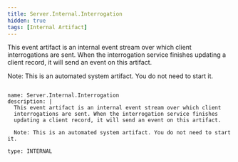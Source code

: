 ```yaml
---
title: Server.Internal.Interrogation
hidden: true
tags: [Internal Artifact]
---
```


This event artifact is an internal event stream over which client
interrogations are sent. When the interrogation service finishes
updating a client record, it will send an event on this artifact.

Note: This is an automated system artifact. You do not need to start it.


<pre><code class="language-yaml">
name: Server.Internal.Interrogation
description: |
  This event artifact is an internal event stream over which client
  interrogations are sent. When the interrogation service finishes
  updating a client record, it will send an event on this artifact.

  Note: This is an automated system artifact. You do not need to start it.

type: INTERNAL

</code></pre>

